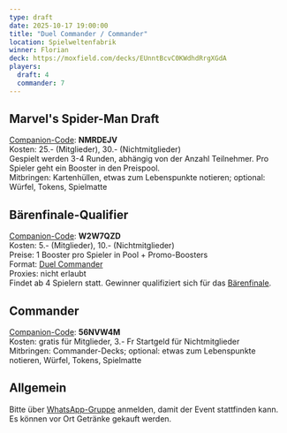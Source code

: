 ```yaml
---
type: draft
date: 2025-10-17 19:00:00
title: "Duel Commander / Commander"
location: Spielweltenfabrik
winner: Florian
deck: https://moxfield.com/decks/EUnntBcvC0KWdhdRrgXGdA
players:
  draft: 4
  commander: 7
---
```

## Marvel's Spider-Man Draft
[Companion-Code](/faq/#was-hat-es-mit-dem-companion-code-auf-sich): **NMRDEJV** \
Kosten: 25.- (Mitglieder), 30.- (Nichtmitglieder) \
Gespielt werden 3-4 Runden, abhängig von der Anzahl Teilnehmer.
Pro Spieler geht ein Booster in den Preispool. \
Mitbringen: Kartenhüllen, etwas zum Lebenspunkte notieren; optional: Würfel, Tokens, Spielmatte

## Bärenfinale-Qualifier
[Companion-Code](/faq/#was-hat-es-mit-dem-companion-code-auf-sich): **W2W7QZD** \
Kosten: 5.- (Mitglieder), 10.- (Nichtmitglieder) \
Preise: 1 Booster pro Spieler in Pool + Promo-Boosters \
Format: [Duel Commander](https://www.mtgdc.info/banned-restricted) \
Proxies: nicht erlaubt \
Findet ab 4 Spielern statt. Gewinner qualifiziert sich für das [Bärenfinale](/event/2025-12-12-draft).

## Commander
[Companion-Code](/faq/#was-hat-es-mit-dem-companion-code-auf-sich): **56NVW4M** \
Kosten: gratis für Mitglieder, 3.- Fr Startgeld für Nichtmitglieder \
Mitbringen: Commander-Decks; optional: etwas zum Lebenspunkte notieren, Würfel, Tokens, Spielmatte

## Allgemein
Bitte über [WhatsApp-Gruppe](https://chat.whatsapp.com/HQ7IINFrZB63esDNRqsIUw) anmelden, damit der Event stattfinden kann. \
Es können vor Ort Getränke gekauft werden.
